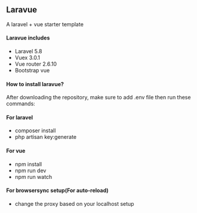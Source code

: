 ## Laravue
A laravel + vue starter template

#### Laravue includes
- Laravel 5.8
- Vuex 3.0.1
- Vue router 2.6.10
- Bootstrap vue

#### How to install laravue?
After downloading the repository, make sure to add .env file then run these commands:

#### For laravel
- composer install
- php artisan key:generate

#### For vue
- npm install
- npm run dev
- npm run watch

#### For browsersync setup(For auto-reload)
- change the proxy based on your localhost setup
